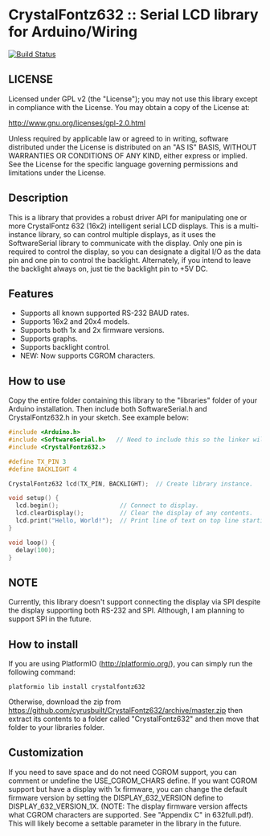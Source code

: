 # CrystalFontz632 :: Serial LCD library for Arduino/Wiring
[![Build Status](https://travis-ci.org/cyrusbuilt/CrystalFontz632.svg?branch=master)](https://travis-ci.org/cyrusbuilt/CrystalFontz632)

## LICENSE

Licensed under GPL v2 (the "License"); you may not use this library except
in compliance with the License.  You may obtain a copy of the License at:

http://www.gnu.org/licenses/gpl-2.0.html

Unless required by applicable law or agreed to in writing, software
distributed under the License is distributed on an "AS IS" BASIS,
WITHOUT WARRANTIES OR CONDITIONS OF ANY KIND, either express or implied.
See the License for the specific language governing permissions and
limitations under the License.

## Description

This is a library that provides a robust driver API for manipulating one or
more CrystalFontz 632 (16x2) intelligent serial LCD displays. This is a
multi-instance library, so can control multiple displays, as it uses the
SoftwareSerial library to communicate with the display. Only one pin is
required to control the display, so you can designate a digital I/O as
the data pin and one pin to control the backlight.  Alternately, if you
intend to leave the backlight always on, just tie the backlight pin to
+5V DC.

## Features
- Supports all known supported RS-232 BAUD rates.
- Supports 16x2 and 20x4 models.
- Supports both 1x and 2x firmware versions.
- Supports graphs.
- Supports backlight control.
- NEW: Now supports CGROM characters.

## How to use

Copy the entire folder containing this library to the "libraries" folder
of your Arduino installation. Then include both SoftwareSerial.h and
CrystalFontz632.h in your sketch.  See example below:

```cpp
#include <Arduino.h>
#include <SoftwareSerial.h>   // Need to include this so the linker will succeed
#include <CrystalFontz632.>

#define TX_PIN 3
#define BACKLIGHT 4

CrystalFontz632 lcd(TX_PIN, BACKLIGHT);  // Create library instance.

void setup() {
  lcd.begin();                 // Connect to display.
  lcd.clearDisplay();          // Clear the display of any contents.
  lcd.print("Hello, World!");  // Print line of text on top line starting at left-most column.
}

void loop() {
  delay(100);
}
```

## NOTE
Currently, this library doesn't support connecting the display via SPI despite the display supporting both RS-232 and SPI.  Although, I am planning to support SPI in the future.

## How to install

If you are using PlatformIO (http://platformio.org/), you can simply run the following command:
```
platformio lib install crystalfontz632
```

Otherwise, download the zip from https://github.com/cyrusbuilt/CrystalFontz632/archive/master.zip then extract its contents to a folder called "CrystalFontz632" and then move that folder to your libraries folder.

## Customization

If you need to save space and do not need CGROM support, you can comment or undefine the USE_CGROM_CHARS define. If you want CGROM support but have a display with 1x firmware, you can change the default firmware version by setting the DISPLAY_632_VERSION define to DISPLAY_632_VERSION_1X. (NOTE: The display firmware version affects what CGROM characters are supported. See "Appendix C" in 632full.pdf). This will likely become a settable parameter in the library in the future.